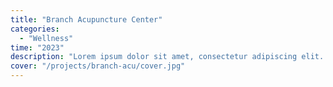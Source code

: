 ```yaml
---
title: "Branch Acupuncture Center"
categories:
  - "Wellness"
time: "2023"
description: "Lorem ipsum dolor sit amet, consectetur adipiscing elit. Sed do eiusmod tempor. Lorem ipsum dolor sit amet, consectetur adipiscing elit.Lorem ipsum dolor sit amet, consectetur adipiscing elit. Sed do eiusmod tempor. Lorem ipsum dolor sit amet, consectetur adipiscing elit."
cover: "/projects/branch-acu/cover.jpg"
---
```

